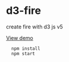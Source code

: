 # d3-fire

create fire with d3 js v5


[View demo](https://guillaumeader1.github.io/d3-fire/dist/)

```
  npm install
  npm start
```
